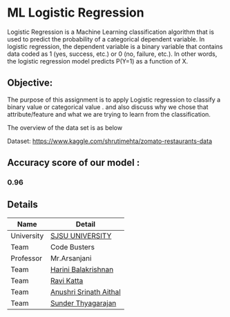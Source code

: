 # ML Logistic Regression
Logistic Regression is a Machine Learning classification algorithm that is used to predict the probability of a 
categorical dependent variable. In logistic regression, the dependent variable is a binary variable that contains 
data coded as 1 (yes, success, etc.) or 0 (no, failure, etc.). In other words, the logistic regression 
model predicts P(Y=1) as a function of X.

## Objective:
The purpose of this assignment is to apply Logistic regression to classify a binary value or categorical value  . 
and also discuss why we chose that attribute/feature and what we are trying to learn from the classification.

The overview of the data set is as below 

Dataset: https://www.kaggle.com/shrutimehta/zomato-restaurants-data 

## Accuracy score of our model : 
### 0.96 

## Details

|Name | Detail|
|---|---|
| University | [SJSU UNIVERSITY]( http://www.sjsu.edu/) |
| Team | Code Busters|
|Professor| Mr.Arsanjani|
|Team | [Harini Balakrishnan](https://www.linkedin.com/in/harini-balakrishnan/) 
|Team | [Ravi Katta](https://www.linkedin.com/in/ravi-shanker-katta/)  
|Team | [Anushri Srinath Aithal](https://www.linkedin.com/in/anushri-aithal/) 
|Team | [Sunder Thyagarajan](https://www.linkedin.com/in/sunderthyagarajan/)
